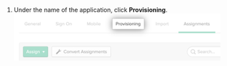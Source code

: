 1. Under the name of the application, click **Provisioning**. !["Provisioning" tab for Okta application](/assets/images/help/saml/okta-provisioning-tab.png)
